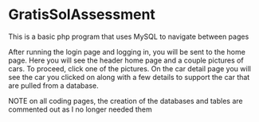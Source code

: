 # GratisSolAssessment
This is a basic php program that uses MySQL to navigate between pages

After running the login page and logging in, you will be sent to the home page.
Here you will see the header home page and a couple pictures of cars. To proceed, click one of the pictures.
On the car detail page you will see the car you clicked on along with a few details to support the car that are pulled from a database.

NOTE on all coding pages, the creation of the databases and tables are commented out as I no longer needed them
